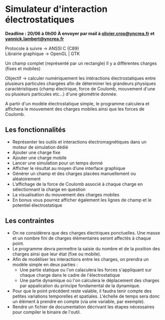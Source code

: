 # Simulateur d'interaction électrostatiques
**Deadline : 20/06 à 0h00**
**À envoyer par mail à olivier.cros@yncrea.fr et yannick.lambert@yncrea.fr**

Protocole à suivre -> ANSSI C (C89)  
Librairie graphique -> OpenGL | GTK  

Un champ complet (représenté par un rectangle)
Il y a différentes charges (fixes et mobiles)

Objectif -> calculer numériquement les intéractions électrostatiques entre plusieurs particules chargées afin de déterminer les grandeurs physiques caractéristiques (champ électrique, force de Coulomb, mouvement d'une ou plusieurs particules etc...) d'une géométrie donnée.

A partir d'un modèle électrostatique simple, le programme calculera et affichera le mouvement des charges mobiles ainsi que les forces de Coulomb.

## Les fonctionnalités
* Représenter les outils et interactions électromagnétiques dans un moteur de simulation dédié
* Ajouter une charge fixe
* Ajouter une charge mobile
* Lancer une simulation pour un temps donné
* Afficher le résultat au moyen d’une interface graphique
* Générer un champ et des charges placées manuellement ou aléatoirement
* L’affichage de la force de Coulomb associé à chaque charge en sélectionnant la charge en question
* La visualisation du mouvement des charges mobiles
* En bonus vous pourrez afficher également les lignes de champ et le potentiel électrostatique

## Les contraintes
* On ne considérera que des charges électriques ponctuelles. Une masse et un nombre fini de charges élémentaires seront affectés à chaque point.
* Le programme devra permettre la saisie du nombre et de la position des charges ainsi que leur état (fixe ou mobile).
* Afin de modéliser les interactions entre les charges, on prendra un modèle simple en deux parties :
  * Une partie statique ou l'on calaculera les forces s'appliquant sur chaque charge dans le cadre de l'électrostatique
  * Une partie dynamique où l'on calculera le déplacement des charges par appalication du principe fondamental de la dynamique.
* Pour que le point précédent reste valable, il faudra tenir compte des petites variations temporelles et spatiales. L'échelle de temps sera donc un élément à prendre en compte (via une variable, par exemple).
* Rendre un fichier de documentation décrivant les étapes nécessaires pour compiler le binaire de l'outil.



